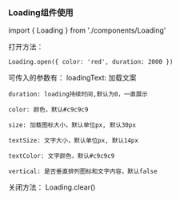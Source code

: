 ### Loading组件使用
import { Loading } from './components/Loading'

打开方法：

    Loading.open({ color: 'red', duration: 2000 })

可传入的参数有：
    loadingText: 加载文案

    duration: loading持续时间,默认为0，一直展示

    color: 颜色，默认#c9c9c9

    size: 加载图标大小，默认单位px, 默认30px

    textSize: 文字大小，默认单位px, 默认14px

    textColor: 文字颜色，默认#c9c9c9

    vertical: 是否垂直排列图标和文字内容，默认false


关闭方法：
    Loading.clear()